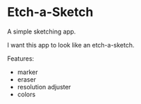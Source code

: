 # Etch-a-Sketch
A simple sketching app.

I want this app to look like an etch-a-sketch.

Features:
  - marker
  - eraser
  - resolution adjuster
  - colors

